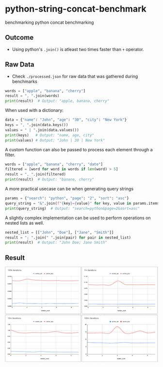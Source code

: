 # python-string-concat-benchmark
benchmarking python concat benchmarking

## Outcome
- Using python's `.join()` is atleast two times faster than `+` operator.


## Raw Data
- Check `./processed.json` for raw data that was gathered during benchmarks


```py
words = ["apple", "banana", "cherry"]
result = ", ".join(words)
print(result)  # Output: "apple, banana, cherry"
```


When used with a dictionary:
```py
data = {"name": "John", "age": "30", "city": "New York"}
keys = ", ".join(data.keys())
values = " | ".join(data.values())
print(keys)   # Output: "name, age, city"
print(values) # Output: "John | 30 | New York"
```


A custom function can also be passed to process each element through a filter.
```py
words = ["apple", "banana", "cherry", "date"]
filtered = [word for word in words if len(word) > 5]
result = ", ".join(filtered)
print(result)  # Output: "banana, cherry"
```


A more practical usecase can be when generating query strings
```py
params = {"search": "python", "page": "2", "sort": "asc"}
query_string = "&".join(f"{key}={value}" for key, value in params.items())
print(query_string)  # Output: "search=python&page=2&sort=asc"
```


A slightly complex implementation can be used to perform operations on nested lists as well.
```py
nested_list = [["John", "Doe"], ["Jane", "Smith"]]
result = "; ".join(" ".join(pair) for pair in nested_list)
print(result)  # Output: "John Doe; Jane Smith"

```


## Result
![benchmark results](./images/python%20benchmark.png)
